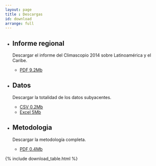```yaml
---
layout: page
title : Descargas
id: download
arrange: full
---
```


<ul class="well-list">

  <li>
    <div class="well well-l download download-pdf">
      <h2>Informe regional</h2>
      <p>Descargar el informe del Climascopio 2014 sobre Latinoamérica y el Caribe.</p>
      <ul class="download-list">
        <li>
          <a href="http://global-climatescope.org/es/download/reports/climatescope-2014-lac-es.pdf" title="Descargar el informe regional del Climascopio 2014 completo" class="bttn bttn-success download data-download">PDF <span class="badge">9.2Mb</span></a>
        </li>
      </ul>
    </div>
  </li>

  <li>
    <div class="well well-l download download-data">
      <h2>Datos</h2>
      <p>Descargar la totalidad de los datos subyacentes.</p>
      <ul class="download-list">
        <li>
          <a href="http://global-climatescope.org/es/download/data/climatescope-full.csv" title="Descargar datos Climascopio en formato CSV" class="bttn bttn-success download data-download">CSV <span class="badge">0.2Mb</span></a>
        </li>
        <li>
          <a href="http://global-climatescope.org/es/download/model/climatescope-2014.xlsm" title="Descargar datos Climascopio en formato Excel" class="bttn bttn-success download data-download">Excel <span class="badge">5Mb</span></a>
        </li>
      </ul>
    </div>
  </li>

  <li>
    <div class="well well-l download download-pdf">
      <h2>Metodologia</h2>
      <p>Descargar la metodología completa.</p>
      <ul class="download-list">
        <li>
          <a href="http://global-climatescope.org/es/download/docs/climatescope-2014-methodology-es.pdf" title="Descargar metodologia en formato PDF" class="bttn bttn-success download data-download">PDF <span class="badge">0.4Mb</span></a>
        </li>
      </ul>
    </div>
  </li>

</ul>

{% include download_table.html %}